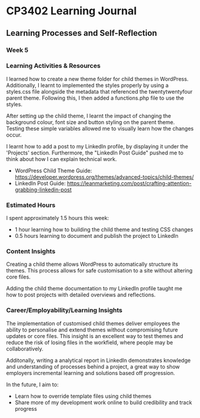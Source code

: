 # CP3402 Learning Journal

## Learning Processes and Self-Reflection

### Week 5

### Learning Activities & Resources
I learned how to create a new theme folder for child themes in WordPress. Additionally, I learnt to implemented the styles properly by using a styles.css file alongside the metadata that referenced the twentytwentyfour parent theme. Following this, I then added a functions.php file to use the styles.

After setting up the child theme, I learnt the impact of changing the background colour, font size and button styling on the parent theme. Testing these simple variables allowed me to visually learn how the changes occur.

I learnt how to add a post to my LinkedIn profile, by displaying it under the 'Projects' section. Furthermore, the "LinkedIn Post Guide" pushed me to think about how I can explain technical work.

- WordPress Child Theme Guide: https://developer.wordpress.org/themes/advanced-topics/child-themes/
- LinkedIn Post Guide: https://leanmarketing.com/post/crafting-attention-grabbing-linkedin-post

### Estimated Hours
I spent approximately 1.5 hours this week:
- 1 hour learning how to building the child theme and testing CSS changes
- 0.5 hours learning to document and publish the project to LinkedIn

### Content Insights
Creating a child theme allows WordPress to automatically structure its themes. This process allows for safe customisation to a site without altering core files.

Adding the child theme documentation to my LinkedIn profile taught me how to post projects with detailed overviews and reflections.  

### Career/Employability/Learning Insights
The implementation of customised child themes deliver employees the ability to personalise and extend themes without compromising future updates or core files. This insight is an excellent way to test themes and reduce the risk of losing files in the workfield, where people may be collaboratively. 

Additonally, writing a analytical report in LinkedIn demonstrates knowledge and understanding of processes behind a project, a great way to show employers incremental learning and solutions based off progression.

In the future, I aim to:
- Learn how to override template files using child themes
- Share more of my development work online to build credibility and track progress
